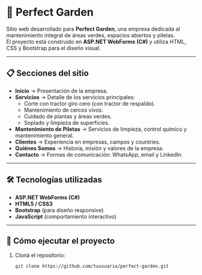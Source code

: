 # 🌿 Perfect Garden

Sitio web desarrollado para **Perfect Garden**, una empresa dedicada al mantenimiento integral de áreas verdes, espacios abiertos y piletas.  
El proyecto está construido en **ASP.NET WebForms (C#)** y utiliza HTML, CSS y Bootstrap para el diseño visual.

---

## 📋 Secciones del sitio

- **Inicio** → Presentación de la empresa.  
- **Servicios** → Detalle de los servicios principales:  
  - Corte con tractor giro cero (con tractor de respaldo).  
  - Mantenimiento de cercos vivos.  
  - Cuidado de plantas y áreas verdes.  
  - Soplado y limpieza de superficies.  
- **Mantenimiento de Piletas** → Servicios de limpieza, control químico y mantenimiento general.  
- **Clientes** → Experiencia en empresas, campos y countries.  
- **Quiénes Somos** → Historia, misión y valores de la empresa.  
- **Contacto** → Formas de comunicación: WhatsApp, email y LinkedIn.  

---

## 🛠️ Tecnologías utilizadas

- **ASP.NET WebForms (C#)**  
- **HTML5 / CSS3**  
- **Bootstrap** (para diseño responsive)  
- **JavaScript** (comportamiento interactivo)  

---

## 🚀 Cómo ejecutar el proyecto

1. Cloná el repositorio:
   ```bash
   git clone https://github.com/tuusuario/perfect-garden.git
